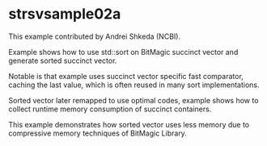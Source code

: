 # strsvsample02a

This example contributed by Andrei Shkeda (NCBI).


Example shows how to use std::sort on BitMagic succinct vector and generate sorted succinct vector.

Notable is that example uses succinct vector specific fast comparator, caching the last value, which is often reused in many sort implementations.

Sorted vector later remapped to use optimal codes, example shows how to collect runtime memory consumption of succinct containers.

This example demonstrates how sorted vector uses less memory due to compressive memory techniques of BitMagic Library. 
